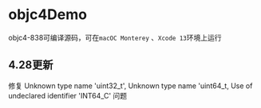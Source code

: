 # objc4Demo
objc4-838可编译源码，可在`macOC Monterey` 、`Xcode 13`环境上运行


## 4.28更新
修复 Unknown type name 'uint32_t', Unknown type name 'uint64_t, Use of undeclared identifier 'INT64_C' 问题
